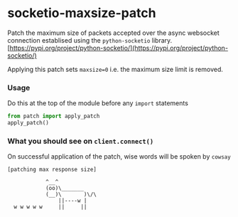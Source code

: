 # socketio-maxsize-patch
Patch the maximum size of packets accepted over the async websocket connection establised using the `python-socketio` library.
[https://pypi.org/project/python-socketio/](https://pypi.org/project/python-socketio/)

Applying this patch sets `maxsize=0` i.e. the maximum size limit is removed.
### Usage
Do this at the top of the module before any `import` statements
```python
from patch import apply_patch
apply_patch()
```
### What you should see on `client.connect()`
On successful application of the patch, wise words will be spoken by `cowsay`
```
[patching max response size]

            ^__^            
            (oo)\_______    
            (__)\       )\/\ 
                ||----w |   
  w w w w w     ||     ||
  ```
